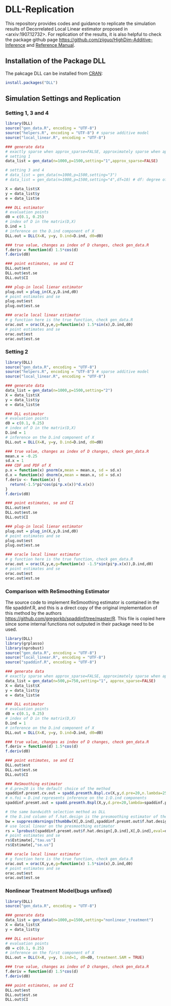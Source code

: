 # DLL-Replication
This repository provides codes and guidance to replicate the simulation results of Decorrelated Local Linear estimator proposed in \<arxiv:1907.12732\>. For replication of the results, it is also helpful to check the package github page https://github.com/zijguo/HighDim-Additive-Inference and [Reference Manual](https://cran.r-project.org/web/packages/DLL/DLL.pdf).

## Installation of the Package DLL
The pakcage DLL can be installed from [CRAN](https://cran.r-project.org/):
```R
install.packages("DLL")
```

## Simulation Settings and Replication

### Setting 1, 3 and 4
```R
library(DLL)
source("gen_data.R", encoding = "UTF-8")
source("helpers.R", encoding = "UTF-8") # sparse additive model
source("local_linear.R", encoding = "UTF-8")

### generate data
# exactly sparse when approx_sparse=FALSE, approximately sparse when approx_sparse=TRUE
# setting 1
data_list = gen_data(n=1000,p=1500,setting="1",approx_sparse=FALSE)

# setting 3 and 4
# data_list = gen_data(n=1000,p=1500,setting="3")
# data_list = gen_data(n=1000,p=1500,setting="4",df=10) # df: degree of freedom for t distribution

X = data_list$X
y = data_list$y
e = data_list$e

### DLL estimator
# evaluation points
d0 = c(0.1, 0.25)
# index of D in the matrix(D,X)
D.ind = 1
# inference on the D.ind component of X
DLL.out = DLL(X=X, y=y, D.ind=D.ind, d0=d0)

### true value, changes as index of D changes, check gen_data.R
f.deriv = function(d) 1.5*cos(d)
f.deriv(d0)

### point estimates, se and CI
DLL.out$est
DLL.out$est.se
DLL.out$CI

### plug-in local lienar estimator
plug.out = plug_in(X,y,D.ind,d0)
# point estimates and se
plug.out$est
plug.out$est.se

### oracle local linear estimator
# g function here is the true function, check gen_data.R
orac.out = orac(X,y,e,g=function(x) 1.5*sin(x),D.ind,d0)
# point estimates and se
orac.out$est
orac.out$est.se
```


### Setting 2
```R
library(DLL)
source("gen_data.R", encoding = "UTF-8")
source("helpers.R", encoding = "UTF-8") # sparse additive model
source("local_linear.R", encoding = "UTF-8")

### generate data
data_list = gen_data(n=1000,p=1500,setting="2")
X = data_list$X
y = data_list$y
e = data_list$e

### DLL estimator
# evaluation points
d0 = c(0.1, 0.25)
# index of D in the matrix(D,X)
D.ind = 1
# inference on the D.ind component of X
DLL.out = DLL(X=X, y=y, D.ind=D.ind, d0=d0)

### true value, changes as index of D changes, check gen_data.R
mean.x = -0.25
sd.x = 1
### CDF and PDF of X
p.x = function(x) pnorm(x,mean = mean.x, sd = sd.x)
d.x = function(x) dnorm(x,mean = mean.x, sd = sd.x)
f.deriv <- function(x) {
  return(-1.5*pi*cos(pi*p.x(x))*d.x(x))
}
f.deriv(d0)

### point estimates, se and CI
DLL.out$est
DLL.out$est.se
DLL.out$CI

### plug-in local lienar estimator
plug.out = plug_in(X,y,D.ind,d0)
# point estimates and se
plug.out$est
plug.out$est.se

### oracle local linear estimator
# g function here is the true function, check gen_data.R
orac.out = orac(X,y,e,g=function(x) -1.5*sin(pi*p.x(x)),D.ind,d0)
# point estimates and se
orac.out$est
orac.out$est.se
```


### Comparison with ReSmoothing Estimator
The source code to implement ReSmoothing estimator is contained in the file spaddinf.R, and this is a direct copy of the original implementation of this method by the authors https://github.com/gregorkb/spaddinf/tree/master/R. This file is copied here since some internal functions not outputed in their package need to be used.
```R
library(DLL)
library(grplasso)
library(nprobust)
source("gen_data.R", encoding = "UTF-8")
source("local_linear.R", encoding = "UTF-8")
source("spaddinf.R", encoding = "UTF-8")

### generate data
# exactly sparse when approx_sparse=FALSE, approximately sparse when approx_sparse=TRUE
data_list = gen_data(n=500,p=750,setting="1", approx_sparse=FALSE)
X = data_list$X
y = data_list$y
e = data_list$e

### DLL estimator
# evaluation points
d0 = c(0.1, 0.25)
# index of D in the matrix(D,X)
D.ind = 1
# inference on the D.ind component of X
DLL.out = DLL(X=X, y=y, D.ind=D.ind, d0=d0)

### true value, changes as index of D changes, check gen_data.R
f.deriv = function(d) 1.5*cos(d)
f.deriv(d0)

### point estimates, se and CI
DLL.out$est
DLL.out$est.se
DLL.out$CI

### ReSmoothing estimator
# d.pre=20 is the default choice of the method
spaddinf.presmt.cv.out = spadd.presmth.Bspl.cv(X,y,d.pre=20,n.lambda=25,n.eta=25,n.folds=5)
# n.foi = D.ind represents inference on the 1:D.ind components
spaddinf.presmt.out = spadd.presmth.Bspl(X,y,d.pre=20,lambda=spaddinf.presmt.cv.out$cv.lambda,eta=spaddinf.presmt.cv.out$cv.eta,n.foi=D.ind)

# the same bandwidth selection method as DLL
# the D.ind column of f.hat.design is the presmoothing estimator of the D.ind component
bw = suppressWarnings(thumbBw(X[,D.ind],spaddinf.presmt.out$f.hat.design[,D.ind],deg=1,kernel=SqK))
# use local linear on the presmoothing estimator
rs = lprobust(spaddinf.presmt.out$f.hat.design[,D.ind],X[,D.ind],eval=d0,deriv=1,p=1,h=bw,kernel="uni")
# point estimates and se
rs$Estimate[,"tau.us"]
rs$Estimate[,"se.us"]

### oracle local linear estimator
# g function here is the true function, check gen_data.R
orac.out = orac(X,y,e,g=function(x) 1.5*sin(x),D.ind,d0)
# point estimates and se
orac.out$est
orac.out$est.se
```


### Nonlinear Treatment Model(bugs unfixed)
```R
library(DLL)
source("gen_data.R", encoding = "UTF-8")

### generate data
data_list = gen_data(n=1000,p=1500,setting="nonlinear_treatment")
X = data_list$X
y = data_list$y

### DLL estimator
# evaluation points
d0 = c(0.1, 0.25)
# inference on the first component of X
DLL.out = DLL(X=X, y=y, D.ind=1, d0=d0, treatment.SAM = TRUE)

### true value, changes as index of D changes, check gen_data.R
f.deriv = function(d) 1.5*cos(d)
f.deriv(d0)

### point estimates, se and CI
DLL.out$est
DLL.out$est.se
DLL.out$CI
```

